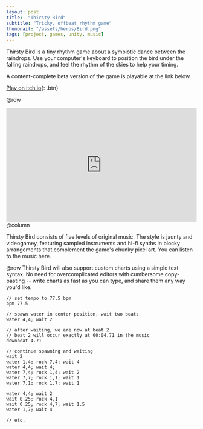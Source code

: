```yaml
---
layout: post
title:  "Thirsty Bird"
subtitle: "Tricky, offbeat rhythm game"
thumbnail: "/assets/heros/Bird.png"
tags: [project, games, unity, music]
---
```

Thirsty Bird is a tiny rhythm game about a symbiotic dance between the raindrops. Use your computer's keyboard to position the bird under the falling raindrops, and feel the rhythm of the skies to help your timing.

A content-complete beta version of the game is playable at the link below.

[Play on itch.io](https://bgsulz.itch.io/bird){: .btn}

@row
<iframe width="100%" height="300" scrolling="no" frameborder="no" allow="autoplay" src="https://w.soundcloud.com/player/?url=https%3A//api.soundcloud.com/playlists/1640341378&color=%236c6c73&auto_play=false&hide_related=false&show_comments=true&show_user=true&show_reposts=false&show_teaser=true&visual=true"></iframe>
@column
<p class="pbox">
Thirsty Bird consists of five levels of original music. The style is jaunty and videogamey, featuring sampled instruments and hi-fi synths in blocky arrangements that complement the game's chunky pixel art. You can listen to the music here.
</p>

@row
Thirsty Bird will also support custom charts using a simple text syntax. No need for overcomplicated editors with cumbersome copy-pasting -- write charts as fast as you can type, and share them any way you'd like.

```
// set tempo to 77.5 bpm
bpm 77.5

// spawn water in center position, wait two beats
water 4,4; wait 2

// after waiting, we are now at beat 2
// beat 2 will occur exactly at 00:04.71 in the music
downbeat 4.71

// continue spawning and waiting
wait 2
water 1,4; rock 7,4; wait 4
water 4,4; wait 4;
water 7,4; rock 1,4; wait 2
water 7,7; rock 1,1; wait 1
water 7,1; rock 1,7; wait 1

water 4,4; wait 2
wait 0.25; rock 4,1
wait 0.25; rock 4,7; wait 1.5
water 1,7; wait 4

// etc.
```